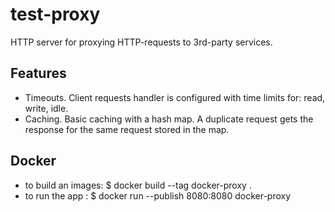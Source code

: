 # test-proxy
HTTP server for proxying HTTP-requests to 3rd-party services.

## Features

- Timeouts. Client requests handler is configured with time limits for: read, write, idle.
- Caching. Basic caching with a hash map. A duplicate request gets the response for the same request stored in the map.

## Docker
- to build an images: $ docker build --tag docker-proxy .
- to run the app : $ docker run --publish 8080:8080 docker-proxy